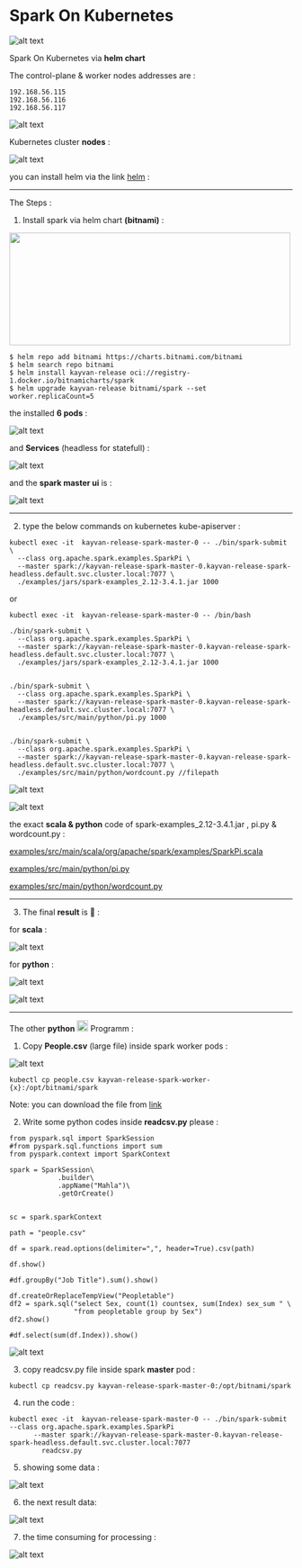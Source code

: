 # Spark On Kubernetes
![alt text](https://raw.githubusercontent.com/kayvansol/SparkOnKubernetes/main/img/logo.png?raw=true)


Spark On Kubernetes via **helm chart**

The control-plane & worker nodes addresses are :
```
192.168.56.115
192.168.56.116
192.168.56.117
```
![alt text](https://raw.githubusercontent.com/kayvansol/Ingress/main/pics/vmnet.png?raw=true)


Kubernetes cluster **nodes** :

![alt text](https://raw.githubusercontent.com/kayvansol/Ingress/main/pics/nodes.png?raw=true)

you can install helm via the link [helm](https://helm.sh/docs/intro/install) :

***
The Steps :
1) Install spark via helm chart **(bitnami)** :

<img src="https://raw.githubusercontent.com/kayvansol/SparkOnKubernetes/main/img/bitnami.png" width="500" height="200">
   
```
$ helm repo add bitnami https://charts.bitnami.com/bitnami
$ helm search repo bitnami
$ helm install kayvan-release oci://registry-1.docker.io/bitnamicharts/spark
$ helm upgrade kayvan-release bitnami/spark --set worker.replicaCount=5
```
the installed **6 pods** :

![alt text](https://raw.githubusercontent.com/kayvansol/SparkOnKubernetes/main/img/Pods.png?raw=true)

and **Services** (headless for statefull) :

![alt text](https://raw.githubusercontent.com/kayvansol/SparkOnKubernetes/main/img/Services.png?raw=true)

and the **spark master ui** is :

![alt text](https://raw.githubusercontent.com/kayvansol/SparkOnKubernetes/main/img/Master.png?raw=true)

***
2) type the below commands on kubernetes kube-apiserver :
```
kubectl exec -it  kayvan-release-spark-master-0 -- ./bin/spark-submit \
  --class org.apache.spark.examples.SparkPi \
  --master spark://kayvan-release-spark-master-0.kayvan-release-spark-headless.default.svc.cluster.local:7077 \
  ./examples/jars/spark-examples_2.12-3.4.1.jar 1000

```
or

```
kubectl exec -it  kayvan-release-spark-master-0 -- /bin/bash

./bin/spark-submit \
  --class org.apache.spark.examples.SparkPi \
  --master spark://kayvan-release-spark-master-0.kayvan-release-spark-headless.default.svc.cluster.local:7077 \
  ./examples/jars/spark-examples_2.12-3.4.1.jar 1000


./bin/spark-submit \
  --class org.apache.spark.examples.SparkPi \
  --master spark://kayvan-release-spark-master-0.kayvan-release-spark-headless.default.svc.cluster.local:7077 \
  ./examples/src/main/python/pi.py 1000


./bin/spark-submit \
  --class org.apache.spark.examples.SparkPi \
  --master spark://kayvan-release-spark-master-0.kayvan-release-spark-headless.default.svc.cluster.local:7077 \
  ./examples/src/main/python/wordcount.py //filepath

```

![alt text](https://raw.githubusercontent.com/kayvansol/SparkOnKubernetes/main/img/Command.png?raw=true)

![alt text](https://raw.githubusercontent.com/kayvansol/SparkOnKubernetes/main/img/logo2.png?raw=true)

the exact **scala & python** code of spark-examples_2.12-3.4.1.jar , pi.py & wordcount.py :

[examples/src/main/scala/org/apache/spark/examples/SparkPi.scala](https://github.com/apache/spark/blob/master/examples/src/main/scala/org/apache/spark/examples/SparkPi.scala)

[examples/src/main/python/pi.py](https://github.com/apache/spark/blob/master/examples/src/main/python/pi.py)

[examples/src/main/python/wordcount.py](https://github.com/apache/spark/blob/master/examples/src/main/python/wordcount.py)

***

3) The final **result** is 🍹 :

for **scala** :

![alt text](https://raw.githubusercontent.com/kayvansol/SparkOnKubernetes/main/img/Result.png?raw=true)

for **python** :

![alt text](https://raw.githubusercontent.com/kayvansol/SparkOnKubernetes/main/img/ResultPy.png?raw=true)

![alt text](https://raw.githubusercontent.com/kayvansol/SparkOnKubernetes/main/img/Completed.png?raw=true)

***

The other **python** <img src="https://github.com/devicons/devicon/raw/master/icons/python/python-original.svg" title="Python" alt="Python" width="20" height="20" style="max-width: 100%;"> Programm :

1) Copy **People.csv** (large file) inside spark worker pods :

![alt text](https://raw.githubusercontent.com/kayvansol/SparkOnKubernetes/main/img/ProgPy0.png?raw=true)

```
kubectl cp people.csv kayvan-release-spark-worker-{x}:/opt/bitnami/spark
```

Note: you can download the file from [link](https://www.datablist.com/learn/csv/download-sample-csv-files)  

2) Write some python codes inside **readcsv.py** please :
```
from pyspark.sql import SparkSession
#from pyspark.sql.functions import sum
from pyspark.context import SparkContext

spark = SparkSession\
            .builder\
            .appName("Mahla")\
            .getOrCreate()
        

sc = spark.sparkContext

path = "people.csv"

df = spark.read.options(delimiter=",", header=True).csv(path)

df.show()

#df.groupBy("Job Title").sum().show() 

df.createOrReplaceTempView("Peopletable")
df2 = spark.sql("select Sex, count(1) countsex, sum(Index) sex_sum " \
                "from peopletable group by Sex")
df2.show()

#df.select(sum(df.Index)).show()
```
![alt text](https://raw.githubusercontent.com/kayvansol/SparkOnKubernetes/main/img/ProgPy1.png?raw=true)

3) copy readcsv.py file inside spark **master** pod :
```
kubectl cp readcsv.py kayvan-release-spark-master-0:/opt/bitnami/spark
```

4) run the code :
```
kubectl exec -it  kayvan-release-spark-master-0 -- ./bin/spark-submit   --class org.apache.spark.examples.SparkPi
      --master spark://kayvan-release-spark-master-0.kayvan-release-spark-headless.default.svc.cluster.local:7077 
        readcsv.py
```

5) showing some data :

![alt text](https://raw.githubusercontent.com/kayvansol/SparkOnKubernetes/main/img/ProgPy2.png?raw=true)

6) the next result data:

![alt text](https://raw.githubusercontent.com/kayvansol/SparkOnKubernetes/main/img/ProgPy3.png?raw=true)

7) the time consuming for processing :

![alt text](https://raw.githubusercontent.com/kayvansol/SparkOnKubernetes/main/img/ProgPy4.png?raw=true)
